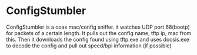 ConfigStumbler
=====================================

ConfigStumbler is a coax mac/config sniffer. it watches UDP port 68(bootp) for packets of a certain length. It pulls out the config name, tftp ip, mac from this. Then it downloads the config found using tftp.exe and uses docsis.exe to decode the config and pull out speed/bpi information (if possible)